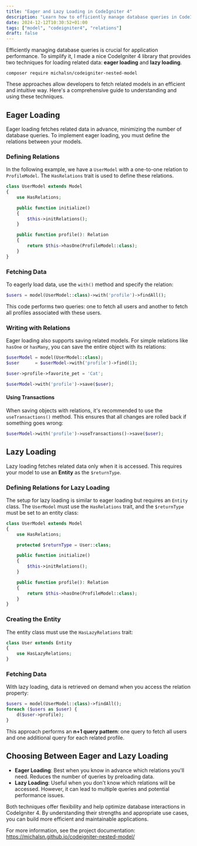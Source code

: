 ```yaml
---
title: "Eager and Lazy Loading in CodeIgniter 4"
description: "Learn how to efficiently manage database queries in CodeIgniter 4 using eager and lazy loading techniques."
date: 2024-12-12T10:30:52+01:00
tags: ["model", "codeigniter4", "relations"]
draft: false
---
```


Efficiently managing database queries is crucial for application performance. To simplify it, I made a nice CodeIgniter 4 library that provides two techniques for loading related data: **eager loading** and **lazy loading**. 

    composer require michalsn/codeigniter-nested-model

These approaches allow developers to fetch related models in an efficient and intuitive way. Here's a comprehensive guide to understanding and using these techniques.

## Eager Loading

Eager loading fetches related data in advance, minimizing the number of database queries. To implement eager loading, you must define the relations between your models.

### Defining Relations

In the following example, we have a `UserModel` with a one-to-one relation to `ProfileModel`. The `HasRelations` trait is used to define these relations.

```php
class UserModel extends Model
{
    use HasRelations;

    public function initialize()
    {
        $this->initRelations();
    }

    public function profile(): Relation
    {
        return $this->hasOne(ProfileModel::class);
    }
}
```

### Fetching Data

To eagerly load data, use the `with()` method and specify the relation:

```php
$users = model(UserModel::class)->with('profile')->findAll();
```

This code performs two queries: one to fetch all users and another to fetch all profiles associated with these users.

### Writing with Relations

Eager loading also supports saving related models. For simple relations like `hasOne` or `hasMany`, you can save the entire object with its relations:

```php
$userModel = model(UserModel::class);
$user      = $userModel->with('profile')->find(1);

$user->profile->favorite_pet = 'Cat';

$userModel->with('profile')->save($user);
```

#### Using Transactions

When saving objects with relations, it's recommended to use the `useTransactions()` method. This ensures that all changes are rolled back if something goes wrong:

```php
$userModel->with('profile')->useTransactions()->save($user);
```

## Lazy Loading

Lazy loading fetches related data only when it is accessed. This requires your model to use an **Entity** as the `$returnType`.

### Defining Relations for Lazy Loading

The setup for lazy loading is similar to eager loading but requires an `Entity` class. The `UserModel` must use the `HasRelations` trait, and the `$returnType` must be set to an entity class:

```php
class UserModel extends Model
{
    use HasRelations;

    protected $returnType = User::class;

    public function initialize()
    {
        $this->initRelations();
    }

    public function profile(): Relation
    {
        return $this->hasOne(ProfileModel::class);
    }
}
```

### Creating the Entity

The entity class must use the `HasLazyRelations` trait:

```php
class User extends Entity
{
    use HasLazyRelations;
}
```

### Fetching Data

With lazy loading, data is retrieved on demand when you access the relation property:

```php
$users = model(UserModel::class)->findAll();
foreach ($users as $user) {
    d($user->profile);
}
```

This approach performs an **n+1 query pattern**: one query to fetch all users and one additional query for each related profile.

## Choosing Between Eager and Lazy Loading

- **Eager Loading**: Best when you know in advance which relations you'll need. Reduces the number of queries by preloading data.
- **Lazy Loading**: Useful when you don't know which relations will be accessed. However, it can lead to multiple queries and potential performance issues.

Both techniques offer flexibility and help optimize database interactions in CodeIgniter 4. By understanding their strengths and appropriate use cases, you can build more efficient and maintainable applications.

For more information, see the project documentation: https://michalsn.github.io/codeigniter-nested-model/

